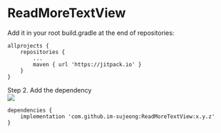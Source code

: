 # ReadMoreTextView

Add it in your root build.gradle at the end of repositories:

	allprojects {
		repositories {
			...
			maven { url 'https://jitpack.io' }
		}
	}
Step 2. Add the dependency
<br><img id="badge" src="https://jitpack.io/v/im-sujeong/ReadMoreTextView.svg">

	dependencies {
		implementation 'com.github.im-sujeong:ReadMoreTextView:x.y.z'
	}
